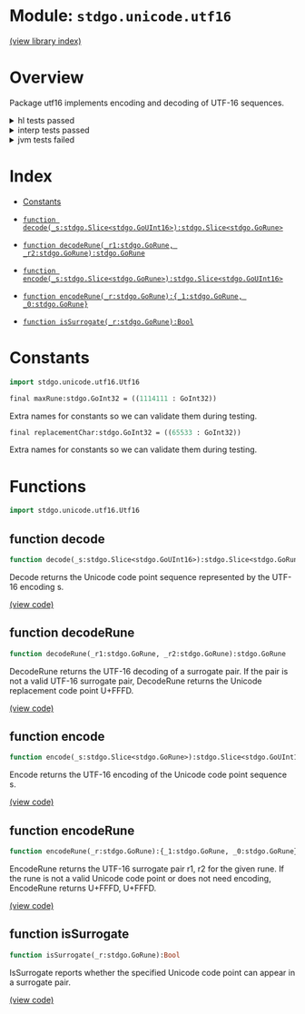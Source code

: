 # Module: `stdgo.unicode.utf16`

[(view library index)](../../stdgo.md)


# Overview


Package utf16 implements encoding and decoding of UTF\-16 sequences. 


<details><summary>hl tests passed</summary>
<p>

```
=== RUN   TestConstants
--- PASS: TestConstants (5.00679016113281e-05)
=== RUN   TestEncode
--- PASS: TestEncode (0.000364065170288086)
=== RUN   TestEncodeRune
--- PASS: TestEncodeRune (3.79085540771484e-05)
=== RUN   TestDecode
--- PASS: TestDecode (0.000673055648803711)
=== RUN   TestDecodeRune
--- PASS: TestDecodeRune (1.50203704833984e-05)
=== RUN   TestIsSurrogate
--- PASS: TestIsSurrogate (8.10623168945312e-06)
```
</p>
</details>

<details><summary>interp tests passed</summary>
<p>

```
=== RUN   TestConstants
--- PASS: TestConstants (4.60147857666015625e-05)
=== RUN   TestEncode
--- PASS: TestEncode (0.00106596946716308594)
=== RUN   TestEncodeRune
--- PASS: TestEncodeRune (0.000153064727783203125)
=== RUN   TestDecode
--- PASS: TestDecode (0.000607967376708984375)
=== RUN   TestDecodeRune
--- PASS: TestDecodeRune (8.60691070556640625e-05)
=== RUN   TestIsSurrogate
--- PASS: TestIsSurrogate (3.0040740966796875e-05)
```
</p>
</details>

<details><summary>jvm tests failed</summary>
<p>

```
IO.Overflow("write_ui16")
```
</p>
</details>


# Index


- [Constants](<#constants>)

- [`function decode(_s:stdgo.Slice<stdgo.GoUInt16>):stdgo.Slice<stdgo.GoRune>`](<#function-decode>)

- [`function decodeRune(_r1:stdgo.GoRune, _r2:stdgo.GoRune):stdgo.GoRune`](<#function-decoderune>)

- [`function encode(_s:stdgo.Slice<stdgo.GoRune>):stdgo.Slice<stdgo.GoUInt16>`](<#function-encode>)

- [`function encodeRune(_r:stdgo.GoRune):{_1:stdgo.GoRune, _0:stdgo.GoRune}`](<#function-encoderune>)

- [`function isSurrogate(_r:stdgo.GoRune):Bool`](<#function-issurrogate>)

# Constants


```haxe
import stdgo.unicode.utf16.Utf16
```


```haxe
final maxRune:stdgo.GoInt32 = ((1114111 : GoInt32))
```


Extra names for constants so we can validate them during testing. 


```haxe
final replacementChar:stdgo.GoInt32 = ((65533 : GoInt32))
```


Extra names for constants so we can validate them during testing. 


# Functions


```haxe
import stdgo.unicode.utf16.Utf16
```


## function decode


```haxe
function decode(_s:stdgo.Slice<stdgo.GoUInt16>):stdgo.Slice<stdgo.GoRune>
```


Decode returns the Unicode code point sequence represented by the UTF\-16 encoding s. 


[\(view code\)](<./Utf16.hx#L118>)


## function decodeRune


```haxe
function decodeRune(_r1:stdgo.GoRune, _r2:stdgo.GoRune):stdgo.GoRune
```


DecodeRune returns the UTF\-16 decoding of a surrogate pair. If the pair is not a valid UTF\-16 surrogate pair, DecodeRune returns the Unicode replacement code point U\+FFFD. 


[\(view code\)](<./Utf16.hx#L62>)


## function encode


```haxe
function encode(_s:stdgo.Slice<stdgo.GoRune>):stdgo.Slice<stdgo.GoUInt16>
```


Encode returns the UTF\-16 encoding of the Unicode code point sequence s. 


[\(view code\)](<./Utf16.hx#L86>)


## function encodeRune


```haxe
function encodeRune(_r:stdgo.GoRune):{_1:stdgo.GoRune, _0:stdgo.GoRune}
```


EncodeRune returns the UTF\-16 surrogate pair r1, r2 for the given rune. If the rune is not a valid Unicode code point or does not need encoding, EncodeRune returns U\+FFFD, U\+FFFD. 


[\(view code\)](<./Utf16.hx#L74>)


## function isSurrogate


```haxe
function isSurrogate(_r:stdgo.GoRune):Bool
```


IsSurrogate reports whether the specified Unicode code point can appear in a surrogate pair. 


[\(view code\)](<./Utf16.hx#L53>)


